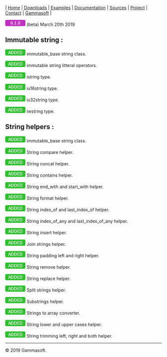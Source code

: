 | [Home](home.md) | [Downloads](downloads.md) | [Examples](examples.md) | [Documentation](documentation.md) | [Sources](https://github.com/gammasoft71/xtd.tunit) | [Project](https://sourceforge.net/projects/tunitpro/) | [Contact](contact.md) | [Gammasoft](https://gammasoft71.wixsite.com/gammasoft) |

![0.1.0](pictures/version_0_1_0.png) (beta) March 20th 2019

## Immutable string :

![added](pictures/added.png) immutable_base string class.

![added](pictures/added.png) immutable string litteral operators.

![added](pictures/added.png) istring type.

![added](pictures/added.png) iu16string type.

![added](pictures/added.png) iu32string type.

![added](pictures/added.png) iwstring type.

## String helpers :

![added](pictures/added.png) immutable_base string class.

![added](pictures/added.png) String compare helper.

![added](pictures/added.png) String concat helper.

![added](pictures/added.png) String contains helper.

![added](pictures/added.png) String end_with and start_with helper.

![added](pictures/added.png) String format helper.

![added](pictures/added.png) String index_of and last_index_of helper.

![added](pictures/added.png) String index_of_any and last_index_of_any helper.

![added](pictures/added.png) String insert helper.

![added](pictures/added.png) Join strings helper.

![added](pictures/added.png) String padding left and right helper.

![added](pictures/added.png) String remove helper.

![added](pictures/added.png) String replace helper.

![added](pictures/added.png) Split strings helper.

![added](pictures/added.png) Substrings helper.

![added](pictures/added.png) Strings to array converter.

![added](pictures/added.png) String lower and upper cases helper.

![added](pictures/added.png) String trimming left, right and both helper.

______________________________________________________________________________________________

© 2019 Gammasoft.

